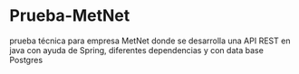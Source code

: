 # Prueba-MetNet
prueba técnica para empresa MetNet donde se desarrolla una API REST en java con ayuda de Spring, diferentes dependencias y  con data base Postgres
